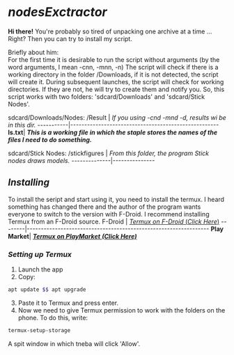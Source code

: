 # _nodesExctractor_
**Hi there!**
You're probably so tired of unpacking one archive at a time ... Right?
Then you can try to install my script. 

Briefly about him:  
For the first time it is desirable to run the script without arguments (by the word arguments, I mean -cnn, -mnn, -n)
The script will check if there is a working directory in the folder /Downloads, if it is not detected, the script will create it.
During subsequent launches, the script will check for working directories. If they are not, he will try to create them and notify you.
So, this script works with two folders: 'sdcard/Downloads' and 'sdcard/Stick Nodes'.

sdcard/Downloads/Nodes:
/Result    | _If you using -cnd -mnd -d, results wi be in this dir._
-----------|-----------------------------------------------------
**ls.txt**| **_This is a working file in which the staple stores the names of the files I need to do something._**

sdcard/Stick Nodes:
/stickfigures | _From this folder, the program Stick nodes draws models._
--------------|---------------

## **_Installing_**
To install the seript and start using it, you need to install the termux. I heard something has changed there and the author of the program wants everyone to switch to the version with F-Droid.
I recommend installing Termux from an F-Droid source.
F-Droid | [_Termux on F-Droid_ (_Click Here_)](https://f-droid.org/en/packages/com.termux/)
--------|-----------------------------------------------------------------
**Play Market**| [_**Termux on PlayMarket**_ _**(Click Here)**_](https://play.google.com/store/apps/details?id=com.termux)

### **_Setting up Termux_**
1. Launch the app
2. Copy:
```bash
apt update $$ apt upgrade
```
3. Paste it to Termux and press enter.
4. Now we need to give Termux permission to work with the folders on the phone. To do this, write:
```bash
termux-setup-storage
```
A spit window in which tneba will click 'Allow'.

